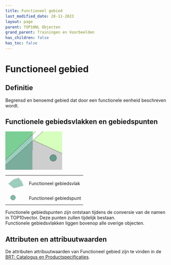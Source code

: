 ```yaml
---
title: Functioneel gebied
last_modified_date: 28-11-2023
layout: page
parent: TOP10NL Objecten
grand_parent: Trainingen en Voorbeelden
has_children: false
has_toc: false
---
```


Functioneel gebied
==================

## Definitie

Begrensd en benoemd gebied dat door een functionele eenheid beschreven wordt.

## Functionele gebiedsvlakken en gebiedspunten

![](images/Info_functioneel_gebied.png)

|     |     |
| --- | --- |
| ![](images/Info_functioneel_gebiedvlak.png) | Functioneel gebiedsvlak |
| ![](images/Info_functioneel_gebiedpunt.png) | Functioneel gebiedspunt |

Functionele gebiedspunten zijn ontstaan tijdens de conversie van de namen in TOP10vector. Deze punten zullen tijdelijk bestaan.<br>
Functionele gebiedsvlakken liggen bovenop alle overige objecten.

## Attributen en attribuutwaarden

De attributen attribuutwaarden van Functioneel gebied zijn te vinden in de [BRT: Catalogus en Productspecificaties](https://kadaster.github.io/imbrt/#512-functioneel-gebied).
